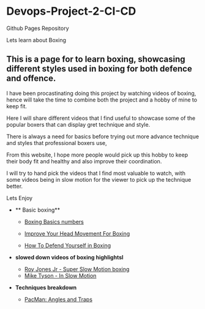 # Devops-Project-2-CI-CD
Github Pages Repository

Lets learn about Boxing


## This is a page for to learn boxing, showcasing different styles used in boxing for both defence and offence.

I have been procastinating doing this project by watching videos of boxing, hence will take the time to combine both the project and a hobby of mine to keep fit.

Here I will share different videos that I find useful to showcase some of the popular boxers that can display gret technique and style.

There is always a need for basics before trying out more advance technique and styles that professional boxers use,

From this website, I hope more people would pick up this hobby to keep their body fit and healthy and also improve their coordination.

I will try to hand pick the videos that I find most valuable to watch, with some videos being in slow motion for the viewer to pick up the technique better.

Lets Enjoy


  - ** Basic boxing**


    - [Boxing Basics numbers](https://youtu.be/o9qPlLLGv6k)
  
  
    - [Improve Your Head Movement For Boxing](https://youtu.be/d6XH6APJ4ww)
    
    
    - [How To Defend Yourself in Boxing](https://youtu.be/SnsrDGvtAQM)
      
   
 - **slowed down videos of boxing highlightsl**
    
    
   - [Roy Jones Jr - Super Slow Motion boxing](https://youtu.be/PuUcGwJg_h0)
   - [Mike Tyson - In Slow Motion](https://youtu.be/BVSn6rjspb0)
   
   
 - **Techniques breakdown**
 
    - [PacMan: Angles and Traps](https://youtu.be/vjVN4YsRIo0)
    
    
    

     
    

    
